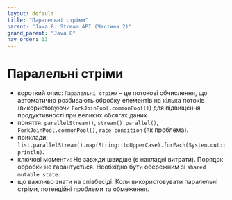 ```yaml
---
layout: default
title: "Паралельні стріми"
parent: "Java 8: Stream API (Частина 2)"
grand_parent: "Java 8"
nav_order: 13
---
```


# Паралельні стріми

*   короткий опис: `Паралельні стріми` – це потокові обчислення, що автоматично розбивають обробку елементів на кілька потоків (використовуючи `ForkJoinPool.commonPool()`) для підвищення продуктивності при великих обсягах даних.
*   поняття: `parallelStream()`, `stream().parallel()`, `ForkJoinPool.commonPool()`, `race condition` (як проблема).
*   приклади: `list.parallelStream().map(String::toUpperCase).forEach(System.out::println)`.
*   ключові моменти: Не завжди швидше (є накладні витрати). Порядок обробки не гарантується. Необхідно бути обережним зі `shared mutable state`.
*   що важливо знати на співбесіді: Коли використовувати паралельні стріми, потенційні проблеми та обмеження.
